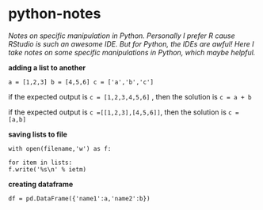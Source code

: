 # python-notes
*Notes on specific manipulation in Python. Personally I prefer R cause RStudio is such an awesome IDE. But for Python, the IDEs are awful! Here I take notes on some specific manipulations in Python, which maybe helpful.*

**adding a list to another**

`a = [1,2,3]
 b = [4,5,6]
 c = ['a','b','c']`

if the expected output is `c = [1,2,3,4,5,6]` , then the solution is `c = a + b`

if the expected output is `c =[[1,2,3],[4,5,6]]`, then the solution is `c = [a,b]` 

**saving lists to file**

`with open(filename,'w') as f:`

`for item in lists:`   
`f.write('%s\n' % ietm)`
 
 
**creating dataframe**

`df = pd.DataFrame({'name1':a,'name2':b})`


